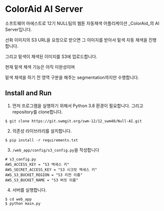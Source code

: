 # ColorAid AI Server
소프트웨어 마에스트로 12기 NULL팀의 웹툰 자동채색 어플리케이션 _ColorAid_의 AI Server입니다.

선화 이미지의 S3 URL을 요청으로 받으면 그 이미지를 받아서 밑색 자동 채색을 진행합니다.

그리고 밑색이 채색된 이미지를 S3에 업로드합니다.

현재 밑색 채색 기능은 아직 미완성이며

밑색 채색을 하기 전 영역 구분을 해주는 segmentation까지만 수행합니다.



## Install and Run

1. 먼저 프로그램을 실행하기 위해서 Python 3.8 환경이 필요합니다. 그리고 repository를 clone합니다.

```
$ git clone https://git.swmgit.org/swm-12/12_swm40/Null-AI.git
```

2. 의존성 라이브러리를 설치합니다.

```
$ pip install -r requirements.txt
```

3. `/web_app/config/s3_config.py`을 작성합니다

```
# s3_config.py
AWS_ACCESS_KEY = "S3 엑세스 키"
AWS_SECRET_ACCESS_KEY = "S3 시크릿 엑세스 키"
AWS_S3_BUCKET_REGION = "S3 리전 이름"
AWS_S3_BUCKET_NAME = "S3 버킷 이름"
```

4. 서버를 실행합니다.

```
$ cd web_app
$ python main.py
```



